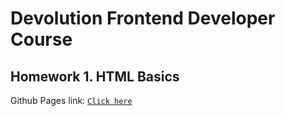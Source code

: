 # **Devolution Frontend Developer Course**

## Homework 1. **HTML Basics**

Github Pages link: [`Click here`](https://deeckoy.github.io/Devolution-Homework-1/)
